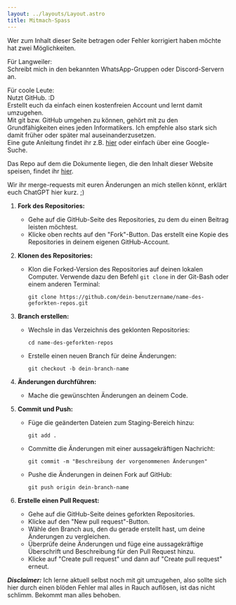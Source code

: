 ```yaml
---
layout: ../layouts/Layout.astro
title: Mitmach-Spass
---
```

Wer zum Inhalt dieser Seite betragen oder Fehler korrigiert haben möchte hat zwei Möglichkeiten.

Für Langweiler:  
Schreibt mich in den bekannten WhatsApp-Gruppen oder Discord-Servern an.

Für coole Leute:  
Nutzt GitHub. :D  
Erstellt euch da einfach einen kostenfreien Account und lernt damit umzugehen.  
Mit git bzw. GitHub umgehen zu können, gehört mit zu den Grundfähigkeiten eines jeden Informatikers. Ich empfehle also stark sich damit früher oder später mal auseinanderzusetzen.  
Eine gute Anleitung findet ihr z.B. [hier](https://docs.github.com/de/get-started/quickstart/hello-world) oder einfach über eine Google-Suche.

Das Repo auf dem die Dokumente liegen, die den Inhalt dieser Website speisen, findet ihr [hier](https://github.com/KonradMiosga/studynotes).

Wir ihr merge-requests mit euren Änderungen an mich stellen könnt, erklärt euch ChatGPT hier kurz. ;)


1. **Fork des Repositories:**
   - Gehe auf die GitHub-Seite des Repositories, zu dem du einen Beitrag leisten möchtest.
   - Klicke oben rechts auf den "Fork"-Button. Das erstellt eine Kopie des Repositories in deinem eigenen GitHub-Account.

2. **Klonen des Repositories:**
   - Klon die Forked-Version des Repositories auf deinen lokalen Computer. Verwende dazu den Befehl `git clone` in der Git-Bash oder einem anderen Terminal:
     ```
     git clone https://github.com/dein-benutzername/name-des-geforkten-repos.git
     ```

3. **Branch erstellen:**
   - Wechsle in das Verzeichnis des geklonten Repositories:
     ```
     cd name-des-geforkten-repos
     ```
   - Erstelle einen neuen Branch für deine Änderungen:
     ```
     git checkout -b dein-branch-name
     ```

4. **Änderungen durchführen:**
   - Mache die gewünschten Änderungen an deinem Code.

5. **Commit und Push:**
   - Füge die geänderten Dateien zum Staging-Bereich hinzu:
     ```
     git add .
     ```
   - Committe die Änderungen mit einer aussagekräftigen Nachricht:
     ```
     git commit -m "Beschreibung der vorgenommenen Änderungen"
     ```
   - Pushe die Änderungen in deinen Fork auf GitHub:
     ```
     git push origin dein-branch-name
     ```

6. **Erstelle einen Pull Request:**
   - Gehe auf die GitHub-Seite deines geforkten Repositories.
   - Klicke auf den "New pull request"-Button.
   - Wähle den Branch aus, den du gerade erstellt hast, um deine Änderungen zu vergleichen.
   - Überprüfe deine Änderungen und füge eine aussagekräftige Überschrift und Beschreibung für den Pull Request hinzu.
   - Klicke auf "Create pull request" und dann auf "Create pull request" erneut.


***Disclaimer:*** Ich lerne aktuell selbst noch mit git umzugehen, also sollte sich hier durch einen blöden Fehler mal alles in Rauch auflösen, ist das nicht schlimm. Bekommt man alles behoben.